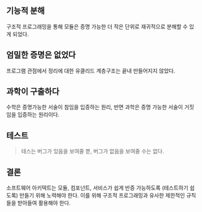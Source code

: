 ## 기능적 분해

구조적 프로그래밍을 통해 모듈은 증명 가능한 더 작은 단위로 재귀적으로 분해할 수 있게 되었다.

## 엄밀한 증명은 없었다

프로그램 관점에서 정리에 대한 유클리드 계층구조는 끝내 만들어지지 않았다.

## 과학이 구출하다

수학은 증명가능한 서술이 참임을 입증하는 원리, 반면 과학은 증명 가능한 서술이 거짓임을 입증하는 원리이다.

## 테스트

> 테스는 버그가 있음을 보여줄 뿐, 버그가 없음을 보여줄 수는 없다.

## 결론

소프트웨어 아키텍트는 모듈, 컴포넌트, 서비스가 쉽게 반증 가능하도록 (테스트하기 쉽도록) 만들기 위해 노력해야 한다. 이를 위해 구조적 프로그래밍과 유사한 제한적인 규칙들을 받아들여 활용해야 한다.
